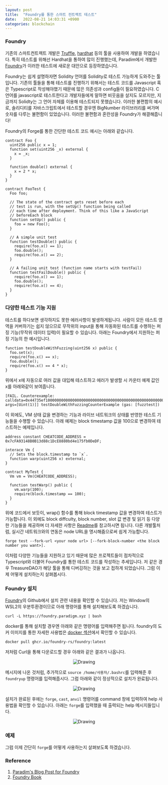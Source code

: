 ```yaml
---
layout: post
title:  "Foundry를 통한 스마트 컨트랙트 테스트"
date:   2022-08-21 14:03:31 +0900
categories: blockchain
---
```


### Foundry
기존의 스마트컨트렉트 개발은 [Truffle], [hardhat] 등의 툴을 사용하여 개발을 하였습니다. 특히 테스트를 위해선 Hardhat을 통하여 많이 진행했는데, Paradim에서 개발한 [Foundry]가 이러한 테스트에 새로운 대안으로 등장하였습니다.


Foundry는 쉽게 설명하자면 Solidity 언어를 Solidity로 테스트 가능하게 도와주는 툴입니다. 기존의 툴들을 통해 테스트를 진행하기 위해서는 테스트 코드를  Javascript 혹은 Typescript로 작성해야했기 때문에 많은 의존성과 config들이 필요하였습니다. C언어를 javascript로 테스트한다고 개발자들에게 말하면 비웃음을 살지도 모르지만, 지금까지 Solidty는 그 언어 자체를 이용해 테스트되지 못했습니다. 이러한 불편함의 예시로, 솔리디티를 자바스크립트에서 테스트할 경우엔 BigNumber 라이브러리를 써가며 숫자를 다루는 불편함이 있었습니다. 이러한 불편함과 혼란성을 Foundry가 해결해줍니다!   

Foundry의 Forge를 통한 간단한 테스트 코드 예시는 아래와 같습니다.

```solidity
contract Foo {
  uint256 public x = 1;
  function set(uint256 _x) external {
    x = _x;
  }

  function double() external {
    x = 2 * x;
  }
}

contract FooTest {
  Foo foo;

  // The state of the contract gets reset before each
  // test is run, with the setUp() function being called
  // each time after deployment. Think of this like a JavaScript
  // beforeEach block
  function setUp() public {
    foo = new Foo();
  }

  // A simple unit test
  function testDouble() public {
    require(foo.x() == 1);
    foo.double();
    require(foo.x() == 2);
  }

  // A failing unit test (function name starts with testFail)
  function testFailDouble() public {
    require(foo.x() == 1);
    foo.double();
    require(foo.x() == 4);
  }
}
```

### 다양한 테스트 기능 지원
테스트를 하다보면 생각하지도 못한 에러사항이 발생하게됩니다. 사람이 모든 테스트 영역을 커버하기는 쉽지 않으므로 무작위의 input을 통해 자동화된 테스트를 수행하는 퍼징 기능(무작위 데이터 입력)이 필요할 수 있습니다. 아래는 Foundry에서 지원하는 퍼징 기능의 한 예시입니다.

```solidity
function testDoubleWithFuzzing(uint256 x) public {
  foo.set(x);
  require(foo.x() == x);
  foo.double();
  require(foo.x() == 4 * x);
}
```

위에서 x에 자동으로 여러 값을 대입해 테스트하고 에러가 발생할 시 카운터 예제 값인 x를 아래와같이 보여줍니다.

```
[FAIL. Counterexample: calldata=0x44735ef10000000000000000000000000000000000000000000000000000000000000001, args=[Uint(1)]] testDoubleWithFuzzingCounterExample (gas: [fuzztest])
```

이 외에도, VM 상태 값을 변경하는 기능과 라이브 네트워크의 상태를 반영한 테스트 기능들을 수행할 수 있습니다. 아래 예제는 block timestamp 값을 100으로 변경하여 테스트하는 예제입니다.

```solidity
address constant CHEATCODE_ADDRESS = 0x7cFA93148B0B13d88c1DcE8880bd4e175fb0DeDF;

interace Vm {
  // Sets the block.timestamp to `x`.
  function warp(uint256 x) external;
}

contract MyTest {
  Vm vm = Vm(CHEATCODE_ADDRESS);

  function testWarp() public {
    vm.warp(100);
    require(block.timestamp == 100);
  }
}
```
위에 코드에서 보듯이, wrap() 함수를 통해 block timestamp 값을 변경하여 테스트가 가능합니다. 이 외에도 block diffculty, block number, slot 값 변경 및 읽기 등 다양한 기능들을 제공하며 더 자세한 사항은 [Readme]를 참고하시면 됩니다. 다른 개발툴처럼, 실시간 네트워크와의 연동은 node URL을 명시해줌으로써 쉽게 가능합니다.  

```
forge test --fork-url <your node url> [--fork-block-number <the block number you want>].
```

이처럼 다양한 기능들을 지원하고 있기 때문에 많은 프로젝트들이 점차적으로 Typescript와 더불어 Foundry를 통한 테스트 코드를 작성하는 추세입니다. 저 같은 경우 TreasureDAO가 해당 툴을 통해 디버깅하는 것을 보고 접하게 되었습니다. 그럼 이제 어떻게 설치하는지 살펴봅시다.

### Foundry 설치
[Foundry]의 Github에서 설치 관련 내용을 확인할 수 있습니다. 저는 Window의 WSL2의 우분투환경이므로 아래 명령어를 통해 설치해보도록 하겠습니다.

`curl -L https://foundry.paradigm.xyz | bash`

docker를 통해 설치할 경우엔 아래와 같은 명령어를 입력해주면 됩니다. foundry의 도커 이미지를 통한 자세한 사용법은 [docker 섹션]에서 확인할 수 있습니다.

`docker pull ghcr.io/foundry-rs/foundry:latest`  

저처럼 Curl을 통해 다운로드할 경우 아래와 같은 결과가 나옵니다.

<p style="text-align: center;">
	<img src="{{ site.url }}/assets/images/foundry/foundry_install.png" alt="Drawing" style="max-width: 80%; height: auto;"/>
</p>

메시지에 나온 것처럼, 추가적으로 `source /home/사용자/.bashrc`를 입력해준 후 `foundryup` 명령어를 입력해줍시다. 그럼 아래와 같이 정상적으로 설치가 완료됩니다.

<p style="text-align: center;">
	<img src="{{ site.url }}/assets/images/foundry/foundry_install2.png" alt="Drawing" style="max-width: 80%; height: auto;"/>
</p>

설치가 완료된 후에는 `forge`, `cast`, `anvil` 명령어를 command 창에 입력하여 help 사용법을 확인할 수 있습니다. 아래는 `forge`를 입력했을 때 출력되는 help 메시지들입니다.

<p style="text-align: center;">
	<img src="{{ site.url }}/assets/images/foundry/forge_help.png" alt="Drawing" style="max-width: 80%; height: auto;"/>
</p>

### 예제

그럼 이제 간단히 `forge`를 어떻게 사용하는지 살펴보도록 하겠습니다.  

### Reference
1. [Paradim's Blog Post for Foundry]
2. [Foundry Book]

[Paradim's Blog post for Foundry]: https://www.paradigm.xyz/2021/12/introducing-the-foundry-ethereum-development-toolbox
[Introduce]: https://www.paradigm.xyz/2021/12/introducing-the-foundry-ethereum-development-toolbox
[Foundry]: https://github.com/foundry-rs/foundry
[Hardhat]: https://hardhat.org/
[Truffle]: https://trufflesuite.com/
[Docker 섹션]: https://book.getfoundry.sh/tutorials/foundry-docker
[Readme]: https://github.com/foundry-rs/foundry/tree/master/forge#cheat-codes
[Foundry Book]: https://book.getfoundry.sh/
